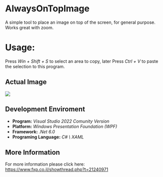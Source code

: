 # AlwaysOnTopImage
A simple tool to place an image on top of the screen, for general purpose.
Works great with zoom.

# Usage:
Press _Win + Shift + S_ to select an area to copy,
later Press _Ctrl + V_ to paste the selection to this program.

## Actual Image
<img src="https://i.ibb.co/DWFjjTT/Animation3.gif"/>

## Development Enviroment
- **Program:** _Visual Studio 2022 Comunity Version_
- **Platform:** _Windows Presentation Foundation (WPF)_
- **Framework:** _.Net 6.0_
- **Programing Language:** _C# \ XAML_

## More Information
For more information please click here: https://www.fxp.co.il/showthread.php?t=21240971
